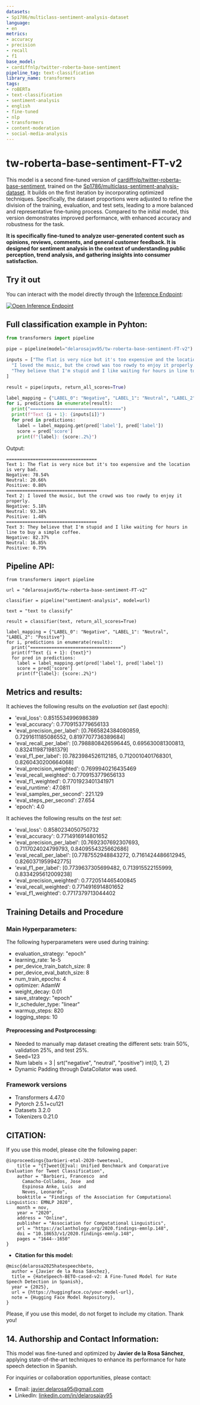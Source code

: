 ```yaml
---
datasets:
- Sp1786/multiclass-sentiment-analysis-dataset
language:
- en
metrics:
- accuracy
- precision
- recall
- f1
base_model:
- cardiffnlp/twitter-roberta-base-sentiment
pipeline_tag: text-classification
library_name: transformers
tags:
- roBERTa
- text-classification
- sentiment-analysis
- english
- fine-tuned
- nlp
- transformers
- content-moderation
- social-media-analysis
---
```



# tw-roberta-base-sentiment-FT-v2

This model is a second fine-tuned version of [cardiffnlp/twitter-roberta-base-sentiment](https://huggingface.co/cardiffnlp/twitter-roberta-base-sentiment), trained on the [Sp1786/multiclass-sentiment-analysis-dataset](https://huggingface.co/datasets/Sp1786/multiclass-sentiment-analysis-dataset). It builds on the first iteration by incorporating optimized techniques. Specifically, the dataset proportions were adjusted to refine the division of the training, evaluation, and test sets, leading to a more balanced and representative fine-tuning process. Compared to the initial model, this version demonstrates improved performance, with enhanced accuracy and robustness for the task.

**It is specifically fine-tuned to analyze user-generated content such as opinions, reviews, comments, and general customer feedback. It is designed for sentiment analysis in the context of understanding public perception, trend analysis, and gathering insights into consumer satisfaction.**

## Try it out

You can interact with the model directly through the [Inference Endpoint](https://huggingface.co/spaces/delarosajav95/tw-roberta-base-sentiment-FT-v2):

[![Open Inference Endpoint](https://img.shields.io/badge/Open_Inference_Endpoint-blue)](https://huggingface.co/spaces/delarosajav95/tw-roberta-base-sentiment-FT-v2)

## Full classification example in Pyhton:

```python
from transformers import pipeline

pipe = pipeline(model="delarosajav95/tw-roberta-base-sentiment-FT-v2")

inputs = ["The flat is very nice but it's too expensive and the location is very bad.",
  "I loved the music, but the crowd was too rowdy to enjoy it properly.",
  "They believe that I'm stupid and I like waiting for hours in line to buy a simple coffee."
]

result = pipe(inputs, return_all_scores=True)

label_mapping = {"LABEL_0": "Negative", "LABEL_1": "Neutral", "LABEL_2": "Positive"}
for i, predictions in enumerate(result):
  print("==================================")
  print(f"Text {i + 1}: {inputs[i]}")
  for pred in predictions:
    label = label_mapping.get(pred['label'], pred['label'])
    score = pred['score']
    print(f"{label}: {score:.2%}")
```

Output:

```pyhton
==================================
Text 1: The flat is very nice but it's too expensive and the location is very bad.
Negative: 78.54%
Neutral: 20.66%
Positive: 0.80%
==================================
Text 2: I loved the music, but the crowd was too rowdy to enjoy it properly.
Negative: 5.18%
Neutral: 93.34%
Positive: 1.48%
==================================
Text 3: They believe that I'm stupid and I like waiting for hours in line to buy a simple coffee.
Negative: 82.37%
Neutral: 16.85%
Positive: 0.79%
```

## Pipeline API:

```pyhton
from transformers import pipeline

url = "delarosajav95/tw-roberta-base-sentiment-FT-v2"

classifier = pipeline("sentiment-analysis", model=url)

text = "text to classify"

result = classifier(text, return_all_scores=True)

label_mapping = {"LABEL_0": "Negative", "LABEL_1": "Neutral", "LABEL_2": "Positive"}
for i, predictions in enumerate(result):
  print("==================================")
  print(f"Text {i + 1}: {text}")
  for pred in predictions:
    label = label_mapping.get(pred['label'], pred['label'])
    score = pred['score']
    print(f"{label}: {score:.2%}")
```

## Metrics and results:

It achieves the following results on the *evaluation set* (last epoch):
- 'eval_loss': 0.8515534996986389
- 'eval_accuracy': 0.7709153779656133
- 'eval_precision_per_label': [0.7665824384080859, 0.7291611185086552, 0.8197707736389684]
- 'eval_recall_per_label': [0.7988808426596445, 0.695630081300813, 0.8324119871981379]
- 'eval_f1_per_label': [0.7823984526112185, 0.7120010401768301, 0.8260430200664068]
- 'eval_precision_weighted': 0.7699940216435469
- 'eval_recall_weighted': 0.7709153779656133
- 'eval_f1_weighted': 0.7701923401341971
- 'eval_runtime': 47.0811
- 'eval_samples_per_second': 221.129
- 'eval_steps_per_second': 27.654
- 'epoch': 4.0

It achieves the following results on the *test set*:
- 'eval_loss': 0.8580234050750732
- 'eval_accuracy': 0.7714916914801652
- 'eval_precision_per_label': [0.7692307692307693, 0.7117024024799793, 0.8409554325662686]
- 'eval_recall_per_label': [0.7787552948843272, 0.7161424486612945, 0.8260371959942775]
- 'eval_f1_per_label': [0.7739637305699482, 0.713915522155999, 0.8334295612009238]
- 'eval_precision_weighted': 0.7720514465400845
- 'eval_recall_weighted': 0.7714916914801652
- 'eval_f1_weighted': 0.7717379713044402

## Training Details and Procedure

### Main Hyperparameters:

The following hyperparameters were used during training:
- evaluation_strategy: "epoch"
- learning_rate: 1e-5
- per_device_train_batch_size: 8
- per_device_eval_batch_size: 8
- num_train_epochs: 4
- optimizer: AdamW
- weight_decay: 0.01
- save_strategy: "epoch"
- lr_scheduler_type: "linear"
- warmup_steps: 820
- logging_steps: 10


#### Preprocessing and Postprocessing:

- Needed to manually map dataset creating the different sets: train 50%, validation 25%, and test 25%.
- Seed=123
- Num labels = 3 | srt("negative", "neutral", "positive") int(0, 1, 2)
- Dynamic Padding through DataCollator was used.

### Framework versions

- Transformers 4.47.0
- Pytorch 2.5.1+cu121
- Datasets 3.2.0
- Tokenizers 0.21.0

## CITATION:

If you use this model, please cite the following paper:

```bibitex
@inproceedings{barbieri-etal-2020-tweeteval,
    title = "{T}weet{E}val: Unified Benchmark and Comparative Evaluation for Tweet Classification",
    author = "Barbieri, Francesco  and
      Camacho-Collados, Jose  and
      Espinosa Anke, Luis  and
      Neves, Leonardo",
    booktitle = "Findings of the Association for Computational Linguistics: EMNLP 2020",
    month = nov,
    year = "2020",
    address = "Online",
    publisher = "Association for Computational Linguistics",
    url = "https://aclanthology.org/2020.findings-emnlp.148",
    doi = "10.18653/v1/2020.findings-emnlp.148",
    pages = "1644--1650"
}
```
- **Citation for this model:**
```bibitex
@misc{delarosa2025hatespeechbeto,
  author = {Javier de la Rosa Sánchez},
  title = {HateSpeech-BETO-cased-v2: A Fine-Tuned Model for Hate Speech Detection in Spanish},
  year = {2025},
  url = {https://huggingface.co/your-model-url},
  note = {Hugging Face Model Repository},
}
```
Please, if you use this model, do not forget to include my citation. Thank you!

## 14. Authorship and Contact Information:

This model was fine-tuned and optimized by **Javier de la Rosa Sánchez**, applying state-of-the-art techniques to enhance its performance for hate speech detection in Spanish. 

For inquiries or collaboration opportunities, please contact:  
- Email: [javier.delarosa95@gmail.com](mailto:javier.delarosa95@gmail.com)  
- LinkedIn: [linkedin.com/in/delarosajav95](https://www.linkedin.com/in/delarosajav95/)
